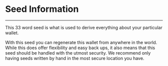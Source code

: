 # Seed Information

---

This 33 word seed is what is used to derive everything about your particular wallet.

With this seed you can regenerate this wallet from anywhere in the world.  While this does offer flexibility and easy back ups, it also means that this seed should be handled with the utmost security. We recommend only having seeds written by hand in the most secure location you have.

